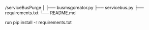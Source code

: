 /serviceBusPurge
│
├── busmsgcreator.py
├── servicebus.py
├── requirements.txt
└── README.md

run 
pip install -r requirements.txt
